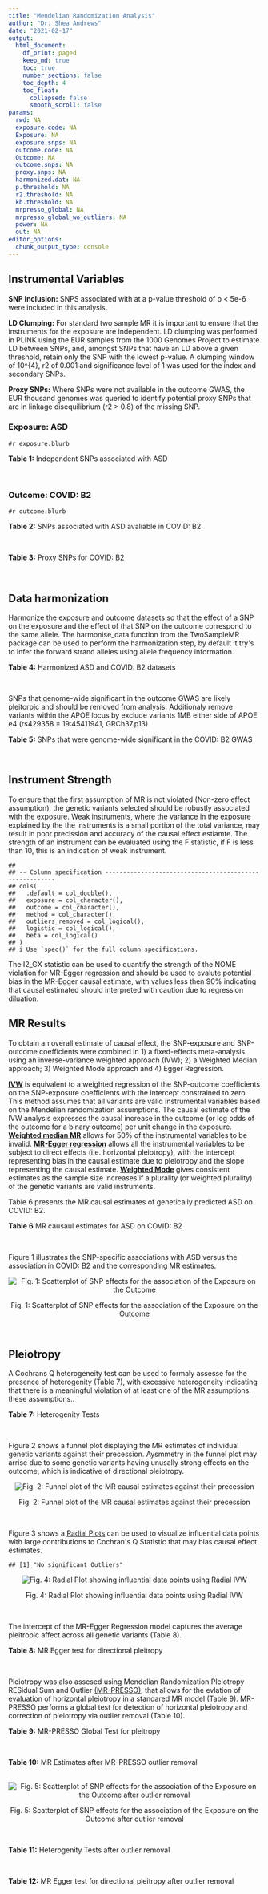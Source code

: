 ```yaml
---
title: "Mendelian Randomization Analysis"
author: "Dr. Shea Andrews"
date: "2021-02-17"
output:
  html_document:
    df_print: paged
    keep_md: true
    toc: true
    number_sections: false
    toc_depth: 4
    toc_float:
      collapsed: false
      smooth_scroll: false
params:
  rwd: NA
  exposure.code: NA
  Exposure: NA
  exposure.snps: NA
  outcome.code: NA
  Outcome: NA
  outcome.snps: NA
  proxy.snps: NA
  harmonized.dat: NA
  p.threshold: NA
  r2.threshold: NA
  kb.threshold: NA
  mrpresso_global: NA
  mrpresso_global_wo_outliers: NA
  power: NA
  out: NA
editor_options:
  chunk_output_type: console
---
```







## Instrumental Variables
**SNP Inclusion:** SNPS associated with at a p-value threshold of p < 5e-6 were included in this analysis.
<br>

**LD Clumping:** For standard two sample MR it is important to ensure that the instruments for the exposure are independent. LD clumping was performed in PLINK using the EUR samples from the 1000 Genomes Project to estimate LD between SNPs, and, amongst SNPs that have an LD above a given threshold, retain only the SNP with the lowest p-value. A clumping window of 10^{4}, r2 of 0.001 and significance level of 1 was used for the index and secondary SNPs.
<br>

**Proxy SNPs:** Where SNPs were not available in the outcome GWAS, the EUR thousand genomes was queried to identify potential proxy SNPs that are in linkage disequilibrium (r2 > 0.8) of the missing SNP.
<br>

### Exposure: ASD
`#r exposure.blurb`
<br>

**Table 1:** Independent SNPs associated with ASD
<div data-pagedtable="false">
  <script data-pagedtable-source type="application/json">
{"columns":[{"label":["SNP"],"name":[1],"type":["chr"],"align":["left"]},{"label":["CHROM"],"name":[2],"type":["dbl"],"align":["right"]},{"label":["POS"],"name":[3],"type":["dbl"],"align":["right"]},{"label":["REF"],"name":[4],"type":["chr"],"align":["left"]},{"label":["ALT"],"name":[5],"type":["chr"],"align":["left"]},{"label":["AF"],"name":[6],"type":["dbl"],"align":["right"]},{"label":["BETA"],"name":[7],"type":["dbl"],"align":["right"]},{"label":["SE"],"name":[8],"type":["dbl"],"align":["right"]},{"label":["Z"],"name":[9],"type":["dbl"],"align":["right"]},{"label":["P"],"name":[10],"type":["dbl"],"align":["right"]},{"label":["N"],"name":[11],"type":["dbl"],"align":["right"]},{"label":["TRAIT"],"name":[12],"type":["chr"],"align":["left"]}],"data":[{"1":"rs2391769","2":"1","3":"96978961","4":"A","5":"G","6":"0.6324010","7":"0.07690260","8":"0.0145","9":"5.303630","10":"1.135e-07","11":"46351","12":"ASD"},{"1":"rs6701243","2":"1","3":"99092784","4":"A","5":"C","6":"0.3929220","7":"-0.07350140","8":"0.0144","9":"-5.104260","10":"3.074e-07","11":"46351","12":"ASD"},{"1":"rs11185408","2":"1","3":"104792257","4":"G","5":"A","6":"0.4822860","7":"-0.06869649","8":"0.0138","9":"-4.978006","10":"6.983e-07","11":"46351","12":"ASD"},{"1":"rs78653484","2":"1","3":"147183927","4":"C","5":"T","6":"0.0359477","7":"-0.17629575","8":"0.0385","9":"-4.579110","10":"4.675e-06","11":"46351","12":"ASD"},{"1":"rs6692705","2":"1","3":"193502609","4":"A","5":"G","6":"0.6593230","7":"-0.06560050","8":"0.0141","9":"-4.652510","10":"3.263e-06","11":"46351","12":"ASD"},{"1":"rs1452075","2":"3","3":"62481063","4":"C","5":"T","6":"0.7060210","7":"0.08070403","8":"0.0155","9":"5.206711","10":"2.069e-07","11":"46351","12":"ASD"},{"1":"rs79940520","2":"3","3":"191838169","4":"A","5":"G","6":"0.1182020","7":"0.09539920","8":"0.0207","9":"4.608660","10":"4.260e-06","11":"46351","12":"ASD"},{"1":"rs4916723","2":"5","3":"87854395","4":"A","5":"C","6":"0.4413690","7":"0.06730500","8":"0.0141","9":"4.773410","10":"1.924e-06","11":"46351","12":"ASD"},{"1":"rs325485","2":"5","3":"103995368","4":"A","5":"G","6":"0.6283640","7":"-0.07280430","8":"0.0143","9":"-5.091210","10":"3.254e-07","11":"46351","12":"ASD"},{"1":"rs9366877","2":"6","3":"11730878","4":"A","5":"G","6":"0.4414970","7":"-0.06849940","8":"0.0139","9":"-4.928020","10":"9.053e-07","11":"46351","12":"ASD"},{"1":"rs16879023","2":"6","3":"16753147","4":"G","5":"A","6":"0.1060110","7":"-0.09579530","8":"0.0201","9":"-4.765935","10":"1.765e-06","11":"46351","12":"ASD"},{"1":"rs12203328","2":"6","3":"23767038","4":"G","5":"C","6":"0.2983990","7":"0.06970329","8":"0.0153","9":"4.555770","10":"4.915e-06","11":"46351","12":"ASD"},{"1":"rs740883","2":"6","3":"29575405","4":"A","5":"T","6":"0.0896552","7":"0.11369500","8":"0.0238","9":"4.777110","10":"1.694e-06","11":"46351","12":"ASD"},{"1":"rs2388334","2":"6","3":"98591622","4":"A","5":"G","6":"0.4640910","7":"0.06770080","8":"0.0138","9":"4.905860","10":"1.004e-06","11":"46351","12":"ASD"},{"1":"rs9389208","2":"6","3":"135035609","4":"C","5":"T","6":"0.3470760","7":"0.06720060","8":"0.0144","9":"4.666708","10":"3.121e-06","11":"46351","12":"ASD"},{"1":"rs7783557","2":"7","3":"71646872","4":"T","5":"C","6":"0.3318790","7":"-0.06700420","8":"0.0146","9":"-4.589330","10":"4.363e-06","11":"46351","12":"ASD"},{"1":"rs111931861","2":"7","3":"104744219","4":"A","5":"G","6":"0.0277457","7":"0.21690100","8":"0.0409","9":"5.303190","10":"1.118e-07","11":"46351","12":"ASD"},{"1":"rs10099100","2":"8","3":"10576775","4":"G","5":"C","6":"0.3289090","7":"0.08430438","8":"0.0147","9":"5.734992","10":"1.065e-08","11":"46351","12":"ASD"},{"1":"rs76397219","2":"8","3":"60390318","4":"A","5":"G","6":"0.0834846","7":"0.14029700","8":"0.0303","9":"4.630270","10":"3.566e-06","11":"46351","12":"ASD"},{"1":"rs10110094","2":"8","3":"131472047","4":"A","5":"G","6":"0.8446670","7":"-0.09069960","8":"0.0191","9":"-4.748670","10":"2.050e-06","11":"46351","12":"ASD"},{"1":"rs11787216","2":"8","3":"142615222","4":"C","5":"T","6":"0.3887470","7":"-0.06920004","8":"0.0147","9":"-4.707485","10":"2.587e-06","11":"46351","12":"ASD"},{"1":"rs28729902","2":"9","3":"76179384","4":"A","5":"G","6":"0.1738970","7":"0.08390350","8":"0.0178","9":"4.713680","10":"2.345e-06","11":"46351","12":"ASD"},{"1":"rs45595836","2":"10","3":"16691399","4":"C","5":"T","6":"0.0818809","7":"0.13899643","8":"0.0272","9":"5.110163","10":"3.131e-07","11":"46351","12":"ASD"},{"1":"rs141319505","2":"10","3":"65421442","4":"A","5":"G","6":"0.0159942","7":"-0.29069800","8":"0.0610","9":"-4.765530","10":"1.876e-06","11":"46351","12":"ASD"},{"1":"rs78827416","2":"10","3":"72749037","4":"G","5":"A","6":"0.0778302","7":"0.13050181","8":"0.0266","9":"4.906083","10":"9.000e-07","11":"46351","12":"ASD"},{"1":"rs4750990","2":"10","3":"130488026","4":"T","5":"C","6":"0.4079520","7":"0.06809680","8":"0.0141","9":"4.829560","10":"1.371e-06","11":"46351","12":"ASD"},{"1":"rs644552","2":"11","3":"102735140","4":"G","5":"A","6":"0.0546279","7":"0.15940258","8":"0.0346","9":"4.607011","10":"4.211e-06","11":"46351","12":"ASD"},{"1":"rs35404050","2":"12","3":"73196902","4":"C","5":"T","6":"0.1863670","7":"0.08430438","8":"0.0176","9":"4.790022","10":"1.606e-06","11":"46351","12":"ASD"},{"1":"rs77691144","2":"13","3":"66970212","4":"T","5":"C","6":"0.0242578","7":"0.20740600","8":"0.0435","9":"4.767940","10":"1.910e-06","11":"46351","12":"ASD"},{"1":"rs112635299","2":"14","3":"94838142","4":"G","5":"T","6":"0.0163517","7":"0.22099725","8":"0.0432","9":"5.115677","10":"3.044e-07","11":"46351","12":"ASD"},{"1":"rs78058104","2":"15","3":"93953737","4":"G","5":"A","6":"0.0265179","7":"0.18789765","8":"0.0397","9":"4.732938","10":"2.221e-06","11":"46351","12":"ASD"},{"1":"rs141455452","2":"17","3":"44019083","4":"T","5":"G","6":"0.0152743","7":"-0.07840440","8":"0.0159","9":"-4.931100","10":"8.939e-07","11":"46351","12":"ASD"},{"1":"rs292441","2":"18","3":"55872558","4":"G","5":"A","6":"0.6543930","7":"-0.07249543","8":"0.0149","9":"-4.865465","10":"1.124e-06","11":"46351","12":"ASD"},{"1":"rs138867053","2":"19","3":"37439641","4":"G","5":"A","6":"0.0321443","7":"0.28629862","8":"0.0540","9":"5.301826","10":"1.168e-07","11":"46351","12":"ASD"},{"1":"rs2224274","2":"20","3":"14760747","4":"C","5":"T","6":"0.5056320","7":"0.07099886","8":"0.0138","9":"5.144845","10":"2.858e-07","11":"46351","12":"ASD"},{"1":"rs910805","2":"20","3":"21248116","4":"G","5":"A","6":"0.7552770","7":"-0.09569625","8":"0.0160","9":"-5.981016","10":"2.041e-09","11":"46351","12":"ASD"},{"1":"rs144911765","2":"21","3":"37255329","4":"T","5":"C","6":"0.0472655","7":"0.19009600","8":"0.0403","9":"4.717010","10":"2.364e-06","11":"46351","12":"ASD"}],"options":{"columns":{"min":{},"max":[10]},"rows":{"min":[10],"max":[10]},"pages":{}}}
  </script>
</div>
<br>

### Outcome: COVID: B2
`#r outcome.blurb`
<br>

**Table 2:** SNPs associated with ASD avaliable in COVID: B2
<div data-pagedtable="false">
  <script data-pagedtable-source type="application/json">
{"columns":[{"label":["SNP"],"name":[1],"type":["chr"],"align":["left"]},{"label":["CHROM"],"name":[2],"type":["dbl"],"align":["right"]},{"label":["POS"],"name":[3],"type":["dbl"],"align":["right"]},{"label":["REF"],"name":[4],"type":["chr"],"align":["left"]},{"label":["ALT"],"name":[5],"type":["chr"],"align":["left"]},{"label":["AF"],"name":[6],"type":["dbl"],"align":["right"]},{"label":["BETA"],"name":[7],"type":["dbl"],"align":["right"]},{"label":["SE"],"name":[8],"type":["dbl"],"align":["right"]},{"label":["Z"],"name":[9],"type":["dbl"],"align":["right"]},{"label":["P"],"name":[10],"type":["dbl"],"align":["right"]},{"label":["N"],"name":[11],"type":["dbl"],"align":["right"]},{"label":["TRAIT"],"name":[12],"type":["chr"],"align":["left"]}],"data":[{"1":"rs2391769","2":"1","3":"96978961","4":"A","5":"G","6":"0.65750","7":"-0.02693000","8":"0.018247","9":"-1.4758590","10":"0.1400","11":"1887658","12":"COVID_B2__EUR"},{"1":"rs6701243","2":"1","3":"99092784","4":"A","5":"C","6":"0.37610","7":"-0.02346600","8":"0.020782","9":"-1.1291502","10":"0.2588","11":"1165435","12":"COVID_B2__EUR"},{"1":"rs11185408","2":"1","3":"104792257","4":"G","5":"A","6":"0.49550","7":"0.01035200","8":"0.019314","9":"0.5359843","10":"0.5920","11":"1603191","12":"COVID_B2__EUR"},{"1":"rs78653484","2":"1","3":"147183927","4":"C","5":"T","6":"0.03869","7":"-0.02631100","8":"0.056599","9":"-0.4648669","10":"0.6420","11":"1877602","12":"COVID_B2__EUR"},{"1":"rs6692705","2":"1","3":"193502609","4":"A","5":"G","6":"0.61290","7":"-0.00313290","8":"0.022734","9":"-0.1378068","10":"0.8904","11":"1175129","12":"COVID_B2__EUR"},{"1":"rs1452075","2":"3","3":"62481063","4":"C","5":"T","6":"0.72390","7":"-0.00550630","8":"0.019410","9":"-0.2836837","10":"0.7767","11":"1887658","12":"COVID_B2__EUR"},{"1":"rs79940520","2":"3","3":"191838169","4":"A","5":"G","6":"0.13980","7":"0.02306600","8":"0.027761","9":"0.8308779","10":"0.4060","11":"1876981","12":"COVID_B2__EUR"},{"1":"rs4916723","2":"5","3":"87854395","4":"A","5":"C","6":"0.42590","7":"-0.01896400","8":"0.020678","9":"-0.9171100","10":"0.3591","11":"1599954","12":"COVID_B2__EUR"},{"1":"rs325485","2":"5","3":"103995368","4":"A","5":"G","6":"0.61990","7":"0.01514900","8":"0.019520","9":"0.7760758","10":"0.4377","11":"1877602","12":"COVID_B2__EUR"},{"1":"rs9366877","2":"6","3":"11730878","4":"A","5":"G","6":"0.43080","7":"0.00088261","8":"0.017551","9":"0.0502883","10":"0.9599","11":"1887658","12":"COVID_B2__EUR"},{"1":"rs16879023","2":"6","3":"16753147","4":"G","5":"A","6":"0.13490","7":"0.03091300","8":"0.027461","9":"1.1257055","10":"0.2603","11":"1877602","12":"COVID_B2__EUR"},{"1":"rs12203328","2":"6","3":"23767038","4":"G","5":"C","6":"0.27520","7":"-0.00157280","8":"0.019685","9":"-0.0798984","10":"0.9363","11":"1613247","12":"COVID_B2__EUR"},{"1":"rs740883","2":"6","3":"29575405","4":"A","5":"T","6":"0.09184","7":"0.03189300","8":"0.027877","9":"1.1440614","10":"0.2526","11":"1887045","12":"COVID_B2__EUR"},{"1":"rs2388334","2":"6","3":"98591622","4":"A","5":"G","6":"0.47630","7":"-0.01662300","8":"0.017909","9":"-0.9281925","10":"0.3533","11":"1885042","12":"COVID_B2__EUR"},{"1":"rs9389208","2":"6","3":"135035609","4":"C","5":"T","6":"0.36400","7":"-0.02644800","8":"0.020570","9":"-1.2857560","10":"0.1985","11":"1874986","12":"COVID_B2__EUR"},{"1":"rs7783557","2":"7","3":"71646872","4":"T","5":"C","6":"0.35420","7":"0.01187200","8":"0.020725","9":"0.5728347","10":"0.5668","11":"1874986","12":"COVID_B2__EUR"},{"1":"rs111931861","2":"7","3":"104744219","4":"A","5":"G","6":"0.03441","7":"-0.02551000","8":"0.059477","9":"-0.4289053","10":"0.6680","11":"1164489","12":"COVID_B2__EUR"},{"1":"rs10099100","2":"8","3":"10576775","4":"G","5":"C","6":"0.33380","7":"-0.02817600","8":"0.018566","9":"-1.5176128","10":"0.1291","11":"1887037","12":"COVID_B2__EUR"},{"1":"rs76397219","2":"8","3":"60390318","4":"A","5":"G","6":"0.07764","7":"-0.01972200","8":"0.039469","9":"-0.4996833","10":"0.6173","11":"1854637","12":"COVID_B2__EUR"},{"1":"rs10110094","2":"8","3":"131472047","4":"A","5":"G","6":"0.84370","7":"0.00756820","8":"0.027041","9":"0.2798787","10":"0.7796","11":"1876981","12":"COVID_B2__EUR"},{"1":"rs11787216","2":"8","3":"142615222","4":"C","5":"T","6":"0.36800","7":"-0.00670150","8":"0.021533","9":"-0.3112200","10":"0.7556","11":"1874365","12":"COVID_B2__EUR"},{"1":"rs28729902","2":"9","3":"76179384","4":"A","5":"G","6":"0.18650","7":"0.02261500","8":"0.024643","9":"0.9177048","10":"0.3588","11":"1860008","12":"COVID_B2__EUR"},{"1":"rs45595836","2":"10","3":"16691399","4":"C","5":"T","6":"0.07100","7":"-0.01347100","8":"0.040111","9":"-0.3358430","10":"0.7370","11":"1854651","12":"COVID_B2__EUR"},{"1":"rs141319505","2":"10","3":"65421442","4":"A","5":"G","6":"0.02527","7":"0.06978900","8":"0.070146","9":"0.9949106","10":"0.3198","11":"1163301","12":"COVID_B2__EUR"},{"1":"rs78827416","2":"10","3":"72749037","4":"G","5":"A","6":"0.08627","7":"0.02287400","8":"0.036720","9":"0.6229303","10":"0.5333","11":"1876981","12":"COVID_B2__EUR"},{"1":"rs4750990","2":"10","3":"130488026","4":"T","5":"C","6":"0.39220","7":"-0.01077800","8":"0.018844","9":"-0.5719592","10":"0.5673","11":"1887037","12":"COVID_B2__EUR"},{"1":"rs644552","2":"11","3":"102735140","4":"G","5":"A","6":"0.05506","7":"0.04728100","8":"0.039036","9":"1.2112153","10":"0.2258","11":"1877602","12":"COVID_B2__EUR"},{"1":"rs35404050","2":"12","3":"73196902","4":"C","5":"T","6":"0.20650","7":"-0.00617700","8":"0.021844","9":"-0.2827779","10":"0.7773","11":"1885042","12":"COVID_B2__EUR"},{"1":"rs77691144","2":"13","3":"66970212","4":"T","5":"C","6":"0.02882","7":"-0.02402600","8":"0.047350","9":"-0.5074129","10":"0.6119","11":"1887045","12":"COVID_B2__EUR"},{"1":"rs112635299","2":"14","3":"94838142","4":"G","5":"T","6":"0.01809","7":"-0.03242000","8":"0.072235","9":"-0.4488129","10":"0.6536","11":"1880628","12":"COVID_B2__EUR"},{"1":"rs78058104","2":"15","3":"93953737","4":"G","5":"A","6":"0.02986","7":"0.01773100","8":"0.050932","9":"0.3481308","10":"0.7277","11":"1887658","12":"COVID_B2__EUR"},{"1":"rs292441","2":"18","3":"55872558","4":"G","5":"A","6":"0.67350","7":"-0.01827100","8":"0.020852","9":"-0.8762229","10":"0.3809","11":"1874040","12":"COVID_B2__EUR"},{"1":"rs138867053","2":"19","3":"37439641","4":"G","5":"A","6":"0.02320","7":"0.08510700","8":"0.068632","9":"1.2400484","10":"0.2150","11":"1641736","12":"COVID_B2__EUR"},{"1":"rs2224274","2":"20","3":"14760747","4":"C","5":"T","6":"0.50460","7":"0.01682000","8":"0.019177","9":"0.8770924","10":"0.3804","11":"1877602","12":"COVID_B2__EUR"},{"1":"rs910805","2":"20","3":"21248116","4":"G","5":"A","6":"0.75160","7":"-0.00226970","8":"0.022348","9":"-0.1015617","10":"0.9191","11":"1204013","12":"COVID_B2__EUR"},{"1":"rs144911765","2":"21","3":"37255329","4":"T","5":"C","6":"0.03968","7":"0.01903700","8":"0.050732","9":"0.3752464","10":"0.7075","11":"1887045","12":"COVID_B2__EUR"},{"1":"rs141455452","2":"NA","3":"NA","4":"NA","5":"NA","6":"NA","7":"NA","8":"NA","9":"NA","10":"NA","11":"NA","12":"NA"}],"options":{"columns":{"min":{},"max":[10]},"rows":{"min":[10],"max":[10]},"pages":{}}}
  </script>
</div>
<br>

**Table 3:** Proxy SNPs for COVID: B2
<div data-pagedtable="false">
  <script data-pagedtable-source type="application/json">
{"columns":[{"label":["proxy.outcome"],"name":[1],"type":["lgl"],"align":["right"]},{"label":["target_snp"],"name":[2],"type":["chr"],"align":["left"]},{"label":["proxy_snp"],"name":[3],"type":["lgl"],"align":["right"]},{"label":["ld.r2"],"name":[4],"type":["lgl"],"align":["right"]},{"label":["Dprime"],"name":[5],"type":["lgl"],"align":["right"]},{"label":["ref.proxy"],"name":[6],"type":["lgl"],"align":["right"]},{"label":["alt.proxy"],"name":[7],"type":["lgl"],"align":["right"]},{"label":["CHROM"],"name":[8],"type":["lgl"],"align":["right"]},{"label":["POS"],"name":[9],"type":["lgl"],"align":["right"]},{"label":["ALT.proxy"],"name":[10],"type":["lgl"],"align":["right"]},{"label":["REF.proxy"],"name":[11],"type":["lgl"],"align":["right"]},{"label":["AF"],"name":[12],"type":["lgl"],"align":["right"]},{"label":["BETA"],"name":[13],"type":["lgl"],"align":["right"]},{"label":["SE"],"name":[14],"type":["lgl"],"align":["right"]},{"label":["P"],"name":[15],"type":["lgl"],"align":["right"]},{"label":["N"],"name":[16],"type":["lgl"],"align":["right"]},{"label":["ref"],"name":[17],"type":["lgl"],"align":["right"]},{"label":["alt"],"name":[18],"type":["lgl"],"align":["right"]},{"label":["ALT"],"name":[19],"type":["lgl"],"align":["right"]},{"label":["REF"],"name":[20],"type":["lgl"],"align":["right"]},{"label":["PHASE"],"name":[21],"type":["lgl"],"align":["right"]}],"data":[{"1":"NA","2":"rs141455452","3":"NA","4":"NA","5":"NA","6":"NA","7":"NA","8":"NA","9":"NA","10":"NA","11":"NA","12":"NA","13":"NA","14":"NA","15":"NA","16":"NA","17":"NA","18":"NA","19":"NA","20":"NA","21":"NA"}],"options":{"columns":{"min":{},"max":[10]},"rows":{"min":[10],"max":[10]},"pages":{}}}
  </script>
</div>
<br>

## Data harmonization
Harmonize the exposure and outcome datasets so that the effect of a SNP on the exposure and the effect of that SNP on the outcome correspond to the same allele. The harmonise_data function from the TwoSampleMR package can be used to perform the harmonization step, by default it try's to infer the forward strand alleles using allele frequency information.
<br>

**Table 4:** Harmonized ASD and COVID: B2 datasets
<div data-pagedtable="false">
  <script data-pagedtable-source type="application/json">
{"columns":[{"label":["SNP"],"name":[1],"type":["chr"],"align":["left"]},{"label":["effect_allele.exposure"],"name":[2],"type":["chr"],"align":["left"]},{"label":["other_allele.exposure"],"name":[3],"type":["chr"],"align":["left"]},{"label":["effect_allele.outcome"],"name":[4],"type":["chr"],"align":["left"]},{"label":["other_allele.outcome"],"name":[5],"type":["chr"],"align":["left"]},{"label":["beta.exposure"],"name":[6],"type":["dbl"],"align":["right"]},{"label":["beta.outcome"],"name":[7],"type":["dbl"],"align":["right"]},{"label":["eaf.exposure"],"name":[8],"type":["dbl"],"align":["right"]},{"label":["eaf.outcome"],"name":[9],"type":["dbl"],"align":["right"]},{"label":["remove"],"name":[10],"type":["lgl"],"align":["right"]},{"label":["palindromic"],"name":[11],"type":["lgl"],"align":["right"]},{"label":["ambiguous"],"name":[12],"type":["lgl"],"align":["right"]},{"label":["id.outcome"],"name":[13],"type":["chr"],"align":["left"]},{"label":["chr.outcome"],"name":[14],"type":["dbl"],"align":["right"]},{"label":["pos.outcome"],"name":[15],"type":["dbl"],"align":["right"]},{"label":["se.outcome"],"name":[16],"type":["dbl"],"align":["right"]},{"label":["z.outcome"],"name":[17],"type":["dbl"],"align":["right"]},{"label":["pval.outcome"],"name":[18],"type":["dbl"],"align":["right"]},{"label":["samplesize.outcome"],"name":[19],"type":["dbl"],"align":["right"]},{"label":["outcome"],"name":[20],"type":["chr"],"align":["left"]},{"label":["mr_keep.outcome"],"name":[21],"type":["lgl"],"align":["right"]},{"label":["pval_origin.outcome"],"name":[22],"type":["chr"],"align":["left"]},{"label":["chr.exposure"],"name":[23],"type":["dbl"],"align":["right"]},{"label":["pos.exposure"],"name":[24],"type":["dbl"],"align":["right"]},{"label":["se.exposure"],"name":[25],"type":["dbl"],"align":["right"]},{"label":["z.exposure"],"name":[26],"type":["dbl"],"align":["right"]},{"label":["pval.exposure"],"name":[27],"type":["dbl"],"align":["right"]},{"label":["samplesize.exposure"],"name":[28],"type":["dbl"],"align":["right"]},{"label":["exposure"],"name":[29],"type":["chr"],"align":["left"]},{"label":["mr_keep.exposure"],"name":[30],"type":["lgl"],"align":["right"]},{"label":["pval_origin.exposure"],"name":[31],"type":["chr"],"align":["left"]},{"label":["id.exposure"],"name":[32],"type":["chr"],"align":["left"]},{"label":["action"],"name":[33],"type":["dbl"],"align":["right"]},{"label":["mr_keep"],"name":[34],"type":["lgl"],"align":["right"]},{"label":["pt"],"name":[35],"type":["dbl"],"align":["right"]},{"label":["pleitropy_keep"],"name":[36],"type":["lgl"],"align":["right"]},{"label":["mrpresso_RSSobs"],"name":[37],"type":["lgl"],"align":["right"]},{"label":["mrpresso_pval"],"name":[38],"type":["lgl"],"align":["right"]},{"label":["mrpresso_keep"],"name":[39],"type":["lgl"],"align":["right"]}],"data":[{"1":"rs10099100","2":"C","3":"G","4":"C","5":"G","6":"0.08430438","7":"-0.02817600","8":"0.3289090","9":"0.33380","10":"FALSE","11":"TRUE","12":"FALSE","13":"HrRs36","14":"8","15":"10576775","16":"0.018566","17":"-1.5176128","18":"0.1291","19":"1887037","20":"covidhgi2020B2v5alleur","21":"TRUE","22":"reported","23":"8","24":"10576775","25":"0.0147","26":"5.734992","27":"1.065e-08","28":"46351","29":"Grove2019asd","30":"TRUE","31":"reported","32":"BwI9qp","33":"2","34":"TRUE","35":"5e-06","36":"TRUE","37":"NA","38":"NA","39":"TRUE"},{"1":"rs10110094","2":"G","3":"A","4":"G","5":"A","6":"-0.09069960","7":"0.00756820","8":"0.8446670","9":"0.84370","10":"FALSE","11":"FALSE","12":"FALSE","13":"HrRs36","14":"8","15":"131472047","16":"0.027041","17":"0.2798787","18":"0.7796","19":"1876981","20":"covidhgi2020B2v5alleur","21":"TRUE","22":"reported","23":"8","24":"131472047","25":"0.0191","26":"-4.748670","27":"2.050e-06","28":"46351","29":"Grove2019asd","30":"TRUE","31":"reported","32":"BwI9qp","33":"2","34":"TRUE","35":"5e-06","36":"TRUE","37":"NA","38":"NA","39":"TRUE"},{"1":"rs11185408","2":"A","3":"G","4":"A","5":"G","6":"-0.06869649","7":"0.01035200","8":"0.4822860","9":"0.49550","10":"FALSE","11":"FALSE","12":"FALSE","13":"HrRs36","14":"1","15":"104792257","16":"0.019314","17":"0.5359843","18":"0.5920","19":"1603191","20":"covidhgi2020B2v5alleur","21":"TRUE","22":"reported","23":"1","24":"104792257","25":"0.0138","26":"-4.978006","27":"6.983e-07","28":"46351","29":"Grove2019asd","30":"TRUE","31":"reported","32":"BwI9qp","33":"2","34":"TRUE","35":"5e-06","36":"TRUE","37":"NA","38":"NA","39":"TRUE"},{"1":"rs111931861","2":"G","3":"A","4":"G","5":"A","6":"0.21690100","7":"-0.02551000","8":"0.0277457","9":"0.03441","10":"FALSE","11":"FALSE","12":"FALSE","13":"HrRs36","14":"7","15":"104744219","16":"0.059477","17":"-0.4289053","18":"0.6680","19":"1164489","20":"covidhgi2020B2v5alleur","21":"TRUE","22":"reported","23":"7","24":"104744219","25":"0.0409","26":"5.303190","27":"1.118e-07","28":"46351","29":"Grove2019asd","30":"TRUE","31":"reported","32":"BwI9qp","33":"2","34":"TRUE","35":"5e-06","36":"TRUE","37":"NA","38":"NA","39":"TRUE"},{"1":"rs112635299","2":"T","3":"G","4":"T","5":"G","6":"0.22099725","7":"-0.03242000","8":"0.0163517","9":"0.01809","10":"FALSE","11":"FALSE","12":"FALSE","13":"HrRs36","14":"14","15":"94838142","16":"0.072235","17":"-0.4488129","18":"0.6536","19":"1880628","20":"covidhgi2020B2v5alleur","21":"TRUE","22":"reported","23":"14","24":"94838142","25":"0.0432","26":"5.115677","27":"3.044e-07","28":"46351","29":"Grove2019asd","30":"TRUE","31":"reported","32":"BwI9qp","33":"2","34":"TRUE","35":"5e-06","36":"TRUE","37":"NA","38":"NA","39":"TRUE"},{"1":"rs11787216","2":"T","3":"C","4":"T","5":"C","6":"-0.06920004","7":"-0.00670150","8":"0.3887470","9":"0.36800","10":"FALSE","11":"FALSE","12":"FALSE","13":"HrRs36","14":"8","15":"142615222","16":"0.021533","17":"-0.3112200","18":"0.7556","19":"1874365","20":"covidhgi2020B2v5alleur","21":"TRUE","22":"reported","23":"8","24":"142615222","25":"0.0147","26":"-4.707485","27":"2.587e-06","28":"46351","29":"Grove2019asd","30":"TRUE","31":"reported","32":"BwI9qp","33":"2","34":"TRUE","35":"5e-06","36":"TRUE","37":"NA","38":"NA","39":"TRUE"},{"1":"rs12203328","2":"C","3":"G","4":"C","5":"G","6":"0.06970329","7":"-0.00157280","8":"0.2983990","9":"0.27520","10":"FALSE","11":"TRUE","12":"FALSE","13":"HrRs36","14":"6","15":"23767038","16":"0.019685","17":"-0.0798984","18":"0.9363","19":"1613247","20":"covidhgi2020B2v5alleur","21":"TRUE","22":"reported","23":"6","24":"23767038","25":"0.0153","26":"4.555770","27":"4.915e-06","28":"46351","29":"Grove2019asd","30":"TRUE","31":"reported","32":"BwI9qp","33":"2","34":"TRUE","35":"5e-06","36":"TRUE","37":"NA","38":"NA","39":"TRUE"},{"1":"rs138867053","2":"A","3":"G","4":"A","5":"G","6":"0.28629862","7":"0.08510700","8":"0.0321443","9":"0.02320","10":"FALSE","11":"FALSE","12":"FALSE","13":"HrRs36","14":"19","15":"37439641","16":"0.068632","17":"1.2400484","18":"0.2150","19":"1641736","20":"covidhgi2020B2v5alleur","21":"TRUE","22":"reported","23":"19","24":"37439641","25":"0.0540","26":"5.301826","27":"1.168e-07","28":"46351","29":"Grove2019asd","30":"TRUE","31":"reported","32":"BwI9qp","33":"2","34":"TRUE","35":"5e-06","36":"TRUE","37":"NA","38":"NA","39":"TRUE"},{"1":"rs141319505","2":"G","3":"A","4":"G","5":"A","6":"-0.29069800","7":"0.06978900","8":"0.0159942","9":"0.02527","10":"FALSE","11":"FALSE","12":"FALSE","13":"HrRs36","14":"10","15":"65421442","16":"0.070146","17":"0.9949106","18":"0.3198","19":"1163301","20":"covidhgi2020B2v5alleur","21":"TRUE","22":"reported","23":"10","24":"65421442","25":"0.0610","26":"-4.765530","27":"1.876e-06","28":"46351","29":"Grove2019asd","30":"TRUE","31":"reported","32":"BwI9qp","33":"2","34":"TRUE","35":"5e-06","36":"TRUE","37":"NA","38":"NA","39":"TRUE"},{"1":"rs144911765","2":"C","3":"T","4":"C","5":"T","6":"0.19009600","7":"0.01903700","8":"0.0472655","9":"0.03968","10":"FALSE","11":"FALSE","12":"FALSE","13":"HrRs36","14":"21","15":"37255329","16":"0.050732","17":"0.3752464","18":"0.7075","19":"1887045","20":"covidhgi2020B2v5alleur","21":"TRUE","22":"reported","23":"21","24":"37255329","25":"0.0403","26":"4.717010","27":"2.364e-06","28":"46351","29":"Grove2019asd","30":"TRUE","31":"reported","32":"BwI9qp","33":"2","34":"TRUE","35":"5e-06","36":"TRUE","37":"NA","38":"NA","39":"TRUE"},{"1":"rs1452075","2":"T","3":"C","4":"T","5":"C","6":"0.08070403","7":"-0.00550630","8":"0.7060210","9":"0.72390","10":"FALSE","11":"FALSE","12":"FALSE","13":"HrRs36","14":"3","15":"62481063","16":"0.019410","17":"-0.2836837","18":"0.7767","19":"1887658","20":"covidhgi2020B2v5alleur","21":"TRUE","22":"reported","23":"3","24":"62481063","25":"0.0155","26":"5.206711","27":"2.069e-07","28":"46351","29":"Grove2019asd","30":"TRUE","31":"reported","32":"BwI9qp","33":"2","34":"TRUE","35":"5e-06","36":"TRUE","37":"NA","38":"NA","39":"TRUE"},{"1":"rs16879023","2":"A","3":"G","4":"A","5":"G","6":"-0.09579530","7":"0.03091300","8":"0.1060110","9":"0.13490","10":"FALSE","11":"FALSE","12":"FALSE","13":"HrRs36","14":"6","15":"16753147","16":"0.027461","17":"1.1257055","18":"0.2603","19":"1877602","20":"covidhgi2020B2v5alleur","21":"TRUE","22":"reported","23":"6","24":"16753147","25":"0.0201","26":"-4.765935","27":"1.765e-06","28":"46351","29":"Grove2019asd","30":"TRUE","31":"reported","32":"BwI9qp","33":"2","34":"TRUE","35":"5e-06","36":"TRUE","37":"NA","38":"NA","39":"TRUE"},{"1":"rs2224274","2":"T","3":"C","4":"T","5":"C","6":"0.07099886","7":"0.01682000","8":"0.5056320","9":"0.50460","10":"FALSE","11":"FALSE","12":"FALSE","13":"HrRs36","14":"20","15":"14760747","16":"0.019177","17":"0.8770924","18":"0.3804","19":"1877602","20":"covidhgi2020B2v5alleur","21":"TRUE","22":"reported","23":"20","24":"14760747","25":"0.0138","26":"5.144845","27":"2.858e-07","28":"46351","29":"Grove2019asd","30":"TRUE","31":"reported","32":"BwI9qp","33":"2","34":"TRUE","35":"5e-06","36":"TRUE","37":"NA","38":"NA","39":"TRUE"},{"1":"rs2388334","2":"G","3":"A","4":"G","5":"A","6":"0.06770080","7":"-0.01662300","8":"0.4640910","9":"0.47630","10":"FALSE","11":"FALSE","12":"FALSE","13":"HrRs36","14":"6","15":"98591622","16":"0.017909","17":"-0.9281925","18":"0.3533","19":"1885042","20":"covidhgi2020B2v5alleur","21":"TRUE","22":"reported","23":"6","24":"98591622","25":"0.0138","26":"4.905860","27":"1.004e-06","28":"46351","29":"Grove2019asd","30":"TRUE","31":"reported","32":"BwI9qp","33":"2","34":"TRUE","35":"5e-06","36":"TRUE","37":"NA","38":"NA","39":"TRUE"},{"1":"rs2391769","2":"G","3":"A","4":"G","5":"A","6":"0.07690260","7":"-0.02693000","8":"0.6324010","9":"0.65750","10":"FALSE","11":"FALSE","12":"FALSE","13":"HrRs36","14":"1","15":"96978961","16":"0.018247","17":"-1.4758590","18":"0.1400","19":"1887658","20":"covidhgi2020B2v5alleur","21":"TRUE","22":"reported","23":"1","24":"96978961","25":"0.0145","26":"5.303630","27":"1.135e-07","28":"46351","29":"Grove2019asd","30":"TRUE","31":"reported","32":"BwI9qp","33":"2","34":"TRUE","35":"5e-06","36":"TRUE","37":"NA","38":"NA","39":"TRUE"},{"1":"rs28729902","2":"G","3":"A","4":"G","5":"A","6":"0.08390350","7":"0.02261500","8":"0.1738970","9":"0.18650","10":"FALSE","11":"FALSE","12":"FALSE","13":"HrRs36","14":"9","15":"76179384","16":"0.024643","17":"0.9177048","18":"0.3588","19":"1860008","20":"covidhgi2020B2v5alleur","21":"TRUE","22":"reported","23":"9","24":"76179384","25":"0.0178","26":"4.713680","27":"2.345e-06","28":"46351","29":"Grove2019asd","30":"TRUE","31":"reported","32":"BwI9qp","33":"2","34":"TRUE","35":"5e-06","36":"TRUE","37":"NA","38":"NA","39":"TRUE"},{"1":"rs292441","2":"A","3":"G","4":"A","5":"G","6":"-0.07249543","7":"-0.01827100","8":"0.6543930","9":"0.67350","10":"FALSE","11":"FALSE","12":"FALSE","13":"HrRs36","14":"18","15":"55872558","16":"0.020852","17":"-0.8762229","18":"0.3809","19":"1874040","20":"covidhgi2020B2v5alleur","21":"TRUE","22":"reported","23":"18","24":"55872558","25":"0.0149","26":"-4.865465","27":"1.124e-06","28":"46351","29":"Grove2019asd","30":"TRUE","31":"reported","32":"BwI9qp","33":"2","34":"TRUE","35":"5e-06","36":"TRUE","37":"NA","38":"NA","39":"TRUE"},{"1":"rs325485","2":"G","3":"A","4":"G","5":"A","6":"-0.07280430","7":"0.01514900","8":"0.6283640","9":"0.61990","10":"FALSE","11":"FALSE","12":"FALSE","13":"HrRs36","14":"5","15":"103995368","16":"0.019520","17":"0.7760758","18":"0.4377","19":"1877602","20":"covidhgi2020B2v5alleur","21":"TRUE","22":"reported","23":"5","24":"103995368","25":"0.0143","26":"-5.091210","27":"3.254e-07","28":"46351","29":"Grove2019asd","30":"TRUE","31":"reported","32":"BwI9qp","33":"2","34":"TRUE","35":"5e-06","36":"TRUE","37":"NA","38":"NA","39":"TRUE"},{"1":"rs35404050","2":"T","3":"C","4":"T","5":"C","6":"0.08430438","7":"-0.00617700","8":"0.1863670","9":"0.20650","10":"FALSE","11":"FALSE","12":"FALSE","13":"HrRs36","14":"12","15":"73196902","16":"0.021844","17":"-0.2827779","18":"0.7773","19":"1885042","20":"covidhgi2020B2v5alleur","21":"TRUE","22":"reported","23":"12","24":"73196902","25":"0.0176","26":"4.790022","27":"1.606e-06","28":"46351","29":"Grove2019asd","30":"TRUE","31":"reported","32":"BwI9qp","33":"2","34":"TRUE","35":"5e-06","36":"TRUE","37":"NA","38":"NA","39":"TRUE"},{"1":"rs45595836","2":"T","3":"C","4":"T","5":"C","6":"0.13899643","7":"-0.01347100","8":"0.0818809","9":"0.07100","10":"FALSE","11":"FALSE","12":"FALSE","13":"HrRs36","14":"10","15":"16691399","16":"0.040111","17":"-0.3358430","18":"0.7370","19":"1854651","20":"covidhgi2020B2v5alleur","21":"TRUE","22":"reported","23":"10","24":"16691399","25":"0.0272","26":"5.110163","27":"3.131e-07","28":"46351","29":"Grove2019asd","30":"TRUE","31":"reported","32":"BwI9qp","33":"2","34":"TRUE","35":"5e-06","36":"TRUE","37":"NA","38":"NA","39":"TRUE"},{"1":"rs4750990","2":"C","3":"T","4":"C","5":"T","6":"0.06809680","7":"-0.01077800","8":"0.4079520","9":"0.39220","10":"FALSE","11":"FALSE","12":"FALSE","13":"HrRs36","14":"10","15":"130488026","16":"0.018844","17":"-0.5719592","18":"0.5673","19":"1887037","20":"covidhgi2020B2v5alleur","21":"TRUE","22":"reported","23":"10","24":"130488026","25":"0.0141","26":"4.829560","27":"1.371e-06","28":"46351","29":"Grove2019asd","30":"TRUE","31":"reported","32":"BwI9qp","33":"2","34":"TRUE","35":"5e-06","36":"TRUE","37":"NA","38":"NA","39":"TRUE"},{"1":"rs4916723","2":"C","3":"A","4":"C","5":"A","6":"0.06730500","7":"-0.01896400","8":"0.4413690","9":"0.42590","10":"FALSE","11":"FALSE","12":"FALSE","13":"HrRs36","14":"5","15":"87854395","16":"0.020678","17":"-0.9171100","18":"0.3591","19":"1599954","20":"covidhgi2020B2v5alleur","21":"TRUE","22":"reported","23":"5","24":"87854395","25":"0.0141","26":"4.773410","27":"1.924e-06","28":"46351","29":"Grove2019asd","30":"TRUE","31":"reported","32":"BwI9qp","33":"2","34":"TRUE","35":"5e-06","36":"TRUE","37":"NA","38":"NA","39":"TRUE"},{"1":"rs644552","2":"A","3":"G","4":"A","5":"G","6":"0.15940258","7":"0.04728100","8":"0.0546279","9":"0.05506","10":"FALSE","11":"FALSE","12":"FALSE","13":"HrRs36","14":"11","15":"102735140","16":"0.039036","17":"1.2112153","18":"0.2258","19":"1877602","20":"covidhgi2020B2v5alleur","21":"TRUE","22":"reported","23":"11","24":"102735140","25":"0.0346","26":"4.607011","27":"4.211e-06","28":"46351","29":"Grove2019asd","30":"TRUE","31":"reported","32":"BwI9qp","33":"2","34":"TRUE","35":"5e-06","36":"TRUE","37":"NA","38":"NA","39":"TRUE"},{"1":"rs6692705","2":"G","3":"A","4":"G","5":"A","6":"-0.06560050","7":"-0.00313290","8":"0.6593230","9":"0.61290","10":"FALSE","11":"FALSE","12":"FALSE","13":"HrRs36","14":"1","15":"193502609","16":"0.022734","17":"-0.1378068","18":"0.8904","19":"1175129","20":"covidhgi2020B2v5alleur","21":"TRUE","22":"reported","23":"1","24":"193502609","25":"0.0141","26":"-4.652510","27":"3.263e-06","28":"46351","29":"Grove2019asd","30":"TRUE","31":"reported","32":"BwI9qp","33":"2","34":"TRUE","35":"5e-06","36":"TRUE","37":"NA","38":"NA","39":"TRUE"},{"1":"rs6701243","2":"C","3":"A","4":"C","5":"A","6":"-0.07350140","7":"-0.02346600","8":"0.3929220","9":"0.37610","10":"FALSE","11":"FALSE","12":"FALSE","13":"HrRs36","14":"1","15":"99092784","16":"0.020782","17":"-1.1291502","18":"0.2588","19":"1165435","20":"covidhgi2020B2v5alleur","21":"TRUE","22":"reported","23":"1","24":"99092784","25":"0.0144","26":"-5.104260","27":"3.074e-07","28":"46351","29":"Grove2019asd","30":"TRUE","31":"reported","32":"BwI9qp","33":"2","34":"TRUE","35":"5e-06","36":"TRUE","37":"NA","38":"NA","39":"TRUE"},{"1":"rs740883","2":"T","3":"A","4":"T","5":"A","6":"0.11369500","7":"0.03189300","8":"0.0896552","9":"0.09184","10":"FALSE","11":"TRUE","12":"FALSE","13":"HrRs36","14":"6","15":"29575405","16":"0.027877","17":"1.1440614","18":"0.2526","19":"1887045","20":"covidhgi2020B2v5alleur","21":"TRUE","22":"reported","23":"6","24":"29575405","25":"0.0238","26":"4.777110","27":"1.694e-06","28":"46351","29":"Grove2019asd","30":"TRUE","31":"reported","32":"BwI9qp","33":"2","34":"TRUE","35":"5e-06","36":"TRUE","37":"NA","38":"NA","39":"TRUE"},{"1":"rs76397219","2":"G","3":"A","4":"G","5":"A","6":"0.14029700","7":"-0.01972200","8":"0.0834846","9":"0.07764","10":"FALSE","11":"FALSE","12":"FALSE","13":"HrRs36","14":"8","15":"60390318","16":"0.039469","17":"-0.4996833","18":"0.6173","19":"1854637","20":"covidhgi2020B2v5alleur","21":"TRUE","22":"reported","23":"8","24":"60390318","25":"0.0303","26":"4.630270","27":"3.566e-06","28":"46351","29":"Grove2019asd","30":"TRUE","31":"reported","32":"BwI9qp","33":"2","34":"TRUE","35":"5e-06","36":"TRUE","37":"NA","38":"NA","39":"TRUE"},{"1":"rs77691144","2":"C","3":"T","4":"C","5":"T","6":"0.20740600","7":"-0.02402600","8":"0.0242578","9":"0.02882","10":"FALSE","11":"FALSE","12":"FALSE","13":"HrRs36","14":"13","15":"66970212","16":"0.047350","17":"-0.5074129","18":"0.6119","19":"1887045","20":"covidhgi2020B2v5alleur","21":"TRUE","22":"reported","23":"13","24":"66970212","25":"0.0435","26":"4.767940","27":"1.910e-06","28":"46351","29":"Grove2019asd","30":"TRUE","31":"reported","32":"BwI9qp","33":"2","34":"TRUE","35":"5e-06","36":"TRUE","37":"NA","38":"NA","39":"TRUE"},{"1":"rs7783557","2":"C","3":"T","4":"C","5":"T","6":"-0.06700420","7":"0.01187200","8":"0.3318790","9":"0.35420","10":"FALSE","11":"FALSE","12":"FALSE","13":"HrRs36","14":"7","15":"71646872","16":"0.020725","17":"0.5728347","18":"0.5668","19":"1874986","20":"covidhgi2020B2v5alleur","21":"TRUE","22":"reported","23":"7","24":"71646872","25":"0.0146","26":"-4.589330","27":"4.363e-06","28":"46351","29":"Grove2019asd","30":"TRUE","31":"reported","32":"BwI9qp","33":"2","34":"TRUE","35":"5e-06","36":"TRUE","37":"NA","38":"NA","39":"TRUE"},{"1":"rs78058104","2":"A","3":"G","4":"A","5":"G","6":"0.18789765","7":"0.01773100","8":"0.0265179","9":"0.02986","10":"FALSE","11":"FALSE","12":"FALSE","13":"HrRs36","14":"15","15":"93953737","16":"0.050932","17":"0.3481308","18":"0.7277","19":"1887658","20":"covidhgi2020B2v5alleur","21":"TRUE","22":"reported","23":"15","24":"93953737","25":"0.0397","26":"4.732938","27":"2.221e-06","28":"46351","29":"Grove2019asd","30":"TRUE","31":"reported","32":"BwI9qp","33":"2","34":"TRUE","35":"5e-06","36":"TRUE","37":"NA","38":"NA","39":"TRUE"},{"1":"rs78653484","2":"T","3":"C","4":"T","5":"C","6":"-0.17629575","7":"-0.02631100","8":"0.0359477","9":"0.03869","10":"FALSE","11":"FALSE","12":"FALSE","13":"HrRs36","14":"1","15":"147183927","16":"0.056599","17":"-0.4648669","18":"0.6420","19":"1877602","20":"covidhgi2020B2v5alleur","21":"TRUE","22":"reported","23":"1","24":"147183927","25":"0.0385","26":"-4.579110","27":"4.675e-06","28":"46351","29":"Grove2019asd","30":"TRUE","31":"reported","32":"BwI9qp","33":"2","34":"TRUE","35":"5e-06","36":"TRUE","37":"NA","38":"NA","39":"TRUE"},{"1":"rs78827416","2":"A","3":"G","4":"A","5":"G","6":"0.13050181","7":"0.02287400","8":"0.0778302","9":"0.08627","10":"FALSE","11":"FALSE","12":"FALSE","13":"HrRs36","14":"10","15":"72749037","16":"0.036720","17":"0.6229303","18":"0.5333","19":"1876981","20":"covidhgi2020B2v5alleur","21":"TRUE","22":"reported","23":"10","24":"72749037","25":"0.0266","26":"4.906083","27":"9.000e-07","28":"46351","29":"Grove2019asd","30":"TRUE","31":"reported","32":"BwI9qp","33":"2","34":"TRUE","35":"5e-06","36":"TRUE","37":"NA","38":"NA","39":"TRUE"},{"1":"rs79940520","2":"G","3":"A","4":"G","5":"A","6":"0.09539920","7":"0.02306600","8":"0.1182020","9":"0.13980","10":"FALSE","11":"FALSE","12":"FALSE","13":"HrRs36","14":"3","15":"191838169","16":"0.027761","17":"0.8308779","18":"0.4060","19":"1876981","20":"covidhgi2020B2v5alleur","21":"TRUE","22":"reported","23":"3","24":"191838169","25":"0.0207","26":"4.608660","27":"4.260e-06","28":"46351","29":"Grove2019asd","30":"TRUE","31":"reported","32":"BwI9qp","33":"2","34":"TRUE","35":"5e-06","36":"TRUE","37":"NA","38":"NA","39":"TRUE"},{"1":"rs910805","2":"A","3":"G","4":"A","5":"G","6":"-0.09569625","7":"-0.00226970","8":"0.7552770","9":"0.75160","10":"FALSE","11":"FALSE","12":"FALSE","13":"HrRs36","14":"20","15":"21248116","16":"0.022348","17":"-0.1015617","18":"0.9191","19":"1204013","20":"covidhgi2020B2v5alleur","21":"TRUE","22":"reported","23":"20","24":"21248116","25":"0.0160","26":"-5.981016","27":"2.041e-09","28":"46351","29":"Grove2019asd","30":"TRUE","31":"reported","32":"BwI9qp","33":"2","34":"TRUE","35":"5e-06","36":"TRUE","37":"NA","38":"NA","39":"TRUE"},{"1":"rs9366877","2":"G","3":"A","4":"G","5":"A","6":"-0.06849940","7":"0.00088261","8":"0.4414970","9":"0.43080","10":"FALSE","11":"FALSE","12":"FALSE","13":"HrRs36","14":"6","15":"11730878","16":"0.017551","17":"0.0502883","18":"0.9599","19":"1887658","20":"covidhgi2020B2v5alleur","21":"TRUE","22":"reported","23":"6","24":"11730878","25":"0.0139","26":"-4.928020","27":"9.053e-07","28":"46351","29":"Grove2019asd","30":"TRUE","31":"reported","32":"BwI9qp","33":"2","34":"TRUE","35":"5e-06","36":"TRUE","37":"NA","38":"NA","39":"TRUE"},{"1":"rs9389208","2":"T","3":"C","4":"T","5":"C","6":"0.06720060","7":"-0.02644800","8":"0.3470760","9":"0.36400","10":"FALSE","11":"FALSE","12":"FALSE","13":"HrRs36","14":"6","15":"135035609","16":"0.020570","17":"-1.2857560","18":"0.1985","19":"1874986","20":"covidhgi2020B2v5alleur","21":"TRUE","22":"reported","23":"6","24":"135035609","25":"0.0144","26":"4.666708","27":"3.121e-06","28":"46351","29":"Grove2019asd","30":"TRUE","31":"reported","32":"BwI9qp","33":"2","34":"TRUE","35":"5e-06","36":"TRUE","37":"NA","38":"NA","39":"TRUE"}],"options":{"columns":{"min":{},"max":[10]},"rows":{"min":[10],"max":[10]},"pages":{}}}
  </script>
</div>
<br>

SNPs that genome-wide significant in the outcome GWAS are likely pleitorpic and should be removed from analysis. Additionaly remove variants within the APOE locus by exclude variants 1MB either side of APOE e4 (rs429358 = 19:45411941, GRCh37.p13)
<br>


**Table 5:** SNPs that were genome-wide significant in the COVID: B2 GWAS
<div data-pagedtable="false">
  <script data-pagedtable-source type="application/json">
{"columns":[{"label":["SNP"],"name":[1],"type":["chr"],"align":["left"]},{"label":["chr.outcome"],"name":[2],"type":["dbl"],"align":["right"]},{"label":["pos.outcome"],"name":[3],"type":["dbl"],"align":["right"]},{"label":["pval.exposure"],"name":[4],"type":["dbl"],"align":["right"]},{"label":["pval.outcome"],"name":[5],"type":["dbl"],"align":["right"]}],"data":[],"options":{"columns":{"min":{},"max":[10]},"rows":{"min":[10],"max":[10]},"pages":{}}}
  </script>
</div>
<br>


## Instrument Strength
To ensure that the first assumption of MR is not violated (Non-zero effect assumption), the genetic variants selected should be robustly associated with the exposure. Weak instruments, where the variance in the exposure explained by the the instruments is a small portion of the total variance, may result in poor precission and accuracy of the causal effect estiamte. The strength of an instrument can be evaluated using the F statistic, if F is less than 10, this is an indication of weak instrument.


```
## 
## -- Column specification --------------------------------------------------------
## cols(
##   .default = col_double(),
##   exposure = col_character(),
##   outcome = col_character(),
##   method = col_character(),
##   outliers_removed = col_logical(),
##   logistic = col_logical(),
##   beta = col_logical()
## )
## i Use `spec()` for the full column specifications.
```

<div data-pagedtable="false">
  <script data-pagedtable-source type="application/json">
{"columns":[{"label":["outliers_removed"],"name":[1],"type":["lgl"],"align":["right"]},{"label":["pve.exposure"],"name":[2],"type":["dbl"],"align":["right"]},{"label":["F"],"name":[3],"type":["dbl"],"align":["right"]},{"label":["Alpha"],"name":[4],"type":["dbl"],"align":["right"]},{"label":["NCP"],"name":[5],"type":["dbl"],"align":["right"]},{"label":["Power"],"name":[6],"type":["dbl"],"align":["right"]}],"data":[{"1":"FALSE","2":"0.0188057","3":"24.65723","4":"0.05","5":"0.7846043","6":"0.1435853"}],"options":{"columns":{"min":{},"max":[10]},"rows":{"min":[10],"max":[10]},"pages":{}}}
  </script>
</div>

The I2_GX statistic can be used to quantify the strength of the NOME violation for MR-Egger regression and should be used to evalute potential bias in the MR-Egger causal estimate, with values less then 90% indicating that causal estimated should interpreted with caution due to regression diluation.

<div data-pagedtable="false">
  <script data-pagedtable-source type="application/json">
{"columns":[{"label":["outliers_removed"],"name":[1],"type":["lgl"],"align":["right"]},{"label":["Isq_gx"],"name":[2],"type":["dbl"],"align":["right"]}],"data":[{"1":"FALSE","2":"0"},{"1":"TRUE","2":"NA"}],"options":{"columns":{"min":{},"max":[10]},"rows":{"min":[10],"max":[10]},"pages":{}}}
  </script>
</div>


## MR Results
To obtain an overall estimate of causal effect, the SNP-exposure and SNP-outcome coefficients were combined in 1) a fixed-effects meta-analysis using an inverse-variance weighted approach (IVW); 2) a Weighted Median approach; 3) Weighted Mode approach and 4) Egger Regression.


[**IVW**](https://doi.org/10.1002/gepi.21758) is equivalent to a weighted regression of the SNP-outcome coefficients on the SNP-exposure coefficients with the intercept constrained to zero. This method assumes that all variants are valid instrumental variables based on the Mendelian randomization assumptions. The causal estimate of the IVW analysis expresses the causal increase in the outcome (or log odds of the outcome for a binary outcome) per unit change in the exposure. [**Weighted median MR**](https://doi.org/10.1002/gepi.21965) allows for 50% of the instrumental variables to be invalid. [**MR-Egger regression**](https://doi.org/10.1093/ije/dyw220) allows all the instrumental variables to be subject to direct effects (i.e. horizontal pleiotropy), with the intercept representing bias in the causal estimate due to pleiotropy and the slope representing the causal estimate. [**Weighted Mode**](https://doi.org/10.1093/ije/dyx102) gives consistent estimates as the sample size increases if a plurality (or weighted plurality) of the genetic variants are valid instruments.
<br>



Table 6 presents the MR causal estimates of genetically predicted ASD on COVID: B2.
<br>

**Table 6** MR causaul estimates for ASD on COVID: B2
<div data-pagedtable="false">
  <script data-pagedtable-source type="application/json">
{"columns":[{"label":["id.exposure"],"name":[1],"type":["chr"],"align":["left"]},{"label":["id.outcome"],"name":[2],"type":["chr"],"align":["left"]},{"label":["outcome"],"name":[3],"type":["chr"],"align":["left"]},{"label":["exposure"],"name":[4],"type":["chr"],"align":["left"]},{"label":["method"],"name":[5],"type":["chr"],"align":["left"]},{"label":["nsnp"],"name":[6],"type":["int"],"align":["right"]},{"label":["b"],"name":[7],"type":["dbl"],"align":["right"]},{"label":["se"],"name":[8],"type":["dbl"],"align":["right"]},{"label":["pval"],"name":[9],"type":["dbl"],"align":["right"]}],"data":[{"1":"BwI9qp","2":"HrRs36","3":"covidhgi2020B2v5alleur","4":"Grove2019asd","5":"Inverse variance weighted (fixed effects)","6":"36","7":"-0.02676661","8":"0.04515527","9":"0.5533362"},{"1":"BwI9qp","2":"HrRs36","3":"covidhgi2020B2v5alleur","4":"Grove2019asd","5":"Weighted median","6":"36","7":"-0.07094895","8":"0.06017578","9":"0.2383869"},{"1":"BwI9qp","2":"HrRs36","3":"covidhgi2020B2v5alleur","4":"Grove2019asd","5":"Weighted mode","6":"36","7":"-0.11812767","8":"0.13667819","9":"0.3933212"},{"1":"BwI9qp","2":"HrRs36","3":"covidhgi2020B2v5alleur","4":"Grove2019asd","5":"MR Egger","6":"36","7":"0.09652588","8":"0.12584897","9":"0.4483763"}],"options":{"columns":{"min":{},"max":[10]},"rows":{"min":[10],"max":[10]},"pages":{}}}
  </script>
</div>
<br>

Figure 1 illustrates the SNP-specific associations with ASD versus the association in COVID: B2 and the corresponding MR estimates.
<br>

<div class="figure" style="text-align: center">
<img src="/sc/arion/projects/LOAD/shea/Projects/MRcovid/results/MRcovideur/Grove2019asd/covidhgi2020B2v5alleur/Grove2019asd_5e-6_covidhgi2020B2v5alleur_MR_Analaysis_files/figure-html/scatter_plot-1.png" alt="Fig. 1: Scatterplot of SNP effects for the association of the Exposure on the Outcome"  />
<p class="caption">Fig. 1: Scatterplot of SNP effects for the association of the Exposure on the Outcome</p>
</div>
<br>


## Pleiotropy
A Cochrans Q heterogeneity test can be used to formaly assesse for the presence of heterogenity (Table 7), with excessive heterogeneity indicating that there is a meaningful violation of at least one of the MR assumptions.
these assumptions..
<br>

**Table 7:** Heterogenity Tests
<div data-pagedtable="false">
  <script data-pagedtable-source type="application/json">
{"columns":[{"label":["id.exposure"],"name":[1],"type":["chr"],"align":["left"]},{"label":["id.outcome"],"name":[2],"type":["chr"],"align":["left"]},{"label":["outcome"],"name":[3],"type":["chr"],"align":["left"]},{"label":["exposure"],"name":[4],"type":["chr"],"align":["left"]},{"label":["method"],"name":[5],"type":["chr"],"align":["left"]},{"label":["Q"],"name":[6],"type":["dbl"],"align":["right"]},{"label":["Q_df"],"name":[7],"type":["dbl"],"align":["right"]},{"label":["Q_pval"],"name":[8],"type":["dbl"],"align":["right"]}],"data":[{"1":"BwI9qp","2":"HrRs36","3":"covidhgi2020B2v5alleur","4":"Grove2019asd","5":"MR Egger","6":"21.08959","7":"34","8":"0.9590919"},{"1":"BwI9qp","2":"HrRs36","3":"covidhgi2020B2v5alleur","4":"Grove2019asd","5":"Inverse variance weighted","6":"22.19119","7":"35","8":"0.9544096"}],"options":{"columns":{"min":{},"max":[10]},"rows":{"min":[10],"max":[10]},"pages":{}}}
  </script>
</div>
<br>

Figure 2 shows a funnel plot displaying the MR estimates of individual genetic variants against their precession. Aysmmetry in the funnel plot may arrise due to some genetic variants having unusally strong effects on the outcome, which is indicative of directional pleiotropy.
<br>

<div class="figure" style="text-align: center">
<img src="/sc/arion/projects/LOAD/shea/Projects/MRcovid/results/MRcovideur/Grove2019asd/covidhgi2020B2v5alleur/Grove2019asd_5e-6_covidhgi2020B2v5alleur_MR_Analaysis_files/figure-html/funnel_plot-1.png" alt="Fig. 2: Funnel plot of the MR causal estimates against their precession"  />
<p class="caption">Fig. 2: Funnel plot of the MR causal estimates against their precession</p>
</div>
<br>

Figure 3 shows a [Radial Plots](https://github.com/WSpiller/RadialMR) can be used to visualize influential data points with large contributions to Cochran's Q Statistic that may bias causal effect estimates.




```
## [1] "No significant Outliers"
```

<div class="figure" style="text-align: center">
<img src="/sc/arion/projects/LOAD/shea/Projects/MRcovid/results/MRcovideur/Grove2019asd/covidhgi2020B2v5alleur/Grove2019asd_5e-6_covidhgi2020B2v5alleur_MR_Analaysis_files/figure-html/Radial_Plot-1.png" alt="Fig. 4: Radial Plot showing influential data points using Radial IVW"  />
<p class="caption">Fig. 4: Radial Plot showing influential data points using Radial IVW</p>
</div>
<br>

The intercept of the MR-Egger Regression model captures the average pleitropic affect across all genetic variants (Table 8).
<br>

**Table 8:** MR Egger test for directional pleitropy
<div data-pagedtable="false">
  <script data-pagedtable-source type="application/json">
{"columns":[{"label":["id.exposure"],"name":[1],"type":["chr"],"align":["left"]},{"label":["id.outcome"],"name":[2],"type":["chr"],"align":["left"]},{"label":["outcome"],"name":[3],"type":["chr"],"align":["left"]},{"label":["exposure"],"name":[4],"type":["chr"],"align":["left"]},{"label":["egger_intercept"],"name":[5],"type":["dbl"],"align":["right"]},{"label":["se"],"name":[6],"type":["dbl"],"align":["right"]},{"label":["pval"],"name":[7],"type":["dbl"],"align":["right"]}],"data":[{"1":"BwI9qp","2":"HrRs36","3":"covidhgi2020B2v5alleur","4":"Grove2019asd","5":"-0.01192344","6":"0.01136026","7":"0.3013172"}],"options":{"columns":{"min":{},"max":[10]},"rows":{"min":[10],"max":[10]},"pages":{}}}
  </script>
</div>
<br>

Pleiotropy was also assesed using Mendelian Randomization Pleiotropy RESidual Sum and Outlier [(MR-PRESSO)](https://doi.org/10.1038/s41588-018-0099-7), that allows for the evlation of evaluation of horizontal pleiotropy in a standared MR model (Table 9). MR-PRESSO performs a global test for detection of horizontal pleiotropy and correction of pleiotropy via outlier removal (Table 10).
<br>

**Table 9:** MR-PRESSO Global Test for pleitropy
<div data-pagedtable="false">
  <script data-pagedtable-source type="application/json">
{"columns":[{"label":["id.exposure"],"name":[1],"type":["chr"],"align":["left"]},{"label":["id.outcome"],"name":[2],"type":["chr"],"align":["left"]},{"label":["outcome"],"name":[3],"type":["chr"],"align":["left"]},{"label":["exposure"],"name":[4],"type":["chr"],"align":["left"]},{"label":["pt"],"name":[5],"type":["dbl"],"align":["right"]},{"label":["outliers_removed"],"name":[6],"type":["lgl"],"align":["right"]},{"label":["n_outliers"],"name":[7],"type":["dbl"],"align":["right"]},{"label":["RSSobs"],"name":[8],"type":["dbl"],"align":["right"]},{"label":["pval"],"name":[9],"type":["dbl"],"align":["right"]}],"data":[{"1":"BwI9qp","2":"HrRs36","3":"covidhgi2020B2v5alleur","4":"Grove2019asd","5":"5e-06","6":"FALSE","7":"0","8":"23.58718","9":"0.9524"}],"options":{"columns":{"min":{},"max":[10]},"rows":{"min":[10],"max":[10]},"pages":{}}}
  </script>
</div>
<br>


**Table 10:** MR Estimates after MR-PRESSO outlier removal
<div data-pagedtable="false">
  <script data-pagedtable-source type="application/json">
{"columns":[{"label":["id.exposure"],"name":[1],"type":["chr"],"align":["left"]},{"label":["id.outcome"],"name":[2],"type":["chr"],"align":["left"]},{"label":["outcome"],"name":[3],"type":["chr"],"align":["left"]},{"label":["exposure"],"name":[4],"type":["chr"],"align":["left"]},{"label":["method"],"name":[5],"type":["chr"],"align":["left"]},{"label":["nsnp"],"name":[6],"type":["lgl"],"align":["right"]},{"label":["b"],"name":[7],"type":["lgl"],"align":["right"]},{"label":["se"],"name":[8],"type":["lgl"],"align":["right"]},{"label":["pval"],"name":[9],"type":["lgl"],"align":["right"]}],"data":[{"1":"BwI9qp","2":"HrRs36","3":"covidhgi2020B2v5alleur","4":"Grove2019asd","5":"mrpresso","6":"NA","7":"NA","8":"NA","9":"NA"}],"options":{"columns":{"min":{},"max":[10]},"rows":{"min":[10],"max":[10]},"pages":{}}}
  </script>
</div>
<br>

<div class="figure" style="text-align: center">
<img src="/sc/arion/projects/LOAD/shea/Projects/MRcovid/results/MRcovideur/Grove2019asd/covidhgi2020B2v5alleur/Grove2019asd_5e-6_covidhgi2020B2v5alleur_MR_Analaysis_files/figure-html/scatter_plot_outlier-1.png" alt="Fig. 5: Scatterplot of SNP effects for the association of the Exposure on the Outcome after outlier removal"  />
<p class="caption">Fig. 5: Scatterplot of SNP effects for the association of the Exposure on the Outcome after outlier removal</p>
</div>
<br>

**Table 11:** Heterogenity Tests after outlier removal
<div data-pagedtable="false">
  <script data-pagedtable-source type="application/json">
{"columns":[{"label":["id.exposure"],"name":[1],"type":["chr"],"align":["left"]},{"label":["id.outcome"],"name":[2],"type":["chr"],"align":["left"]},{"label":["outcome"],"name":[3],"type":["chr"],"align":["left"]},{"label":["exposure"],"name":[4],"type":["chr"],"align":["left"]},{"label":["method"],"name":[5],"type":["chr"],"align":["left"]},{"label":["Q"],"name":[6],"type":["lgl"],"align":["right"]},{"label":["Q_df"],"name":[7],"type":["lgl"],"align":["right"]},{"label":["Q_pval"],"name":[8],"type":["lgl"],"align":["right"]}],"data":[{"1":"BwI9qp","2":"HrRs36","3":"covidhgi2020B2v5alleur","4":"Grove2019asd","5":"mrpresso","6":"NA","7":"NA","8":"NA"}],"options":{"columns":{"min":{},"max":[10]},"rows":{"min":[10],"max":[10]},"pages":{}}}
  </script>
</div>
<br>

**Table 12:** MR Egger test for directional pleitropy after outlier removal
<div data-pagedtable="false">
  <script data-pagedtable-source type="application/json">
{"columns":[{"label":["id.exposure"],"name":[1],"type":["chr"],"align":["left"]},{"label":["id.outcome"],"name":[2],"type":["chr"],"align":["left"]},{"label":["outcome"],"name":[3],"type":["chr"],"align":["left"]},{"label":["exposure"],"name":[4],"type":["chr"],"align":["left"]},{"label":["method"],"name":[5],"type":["chr"],"align":["left"]},{"label":["egger_intercept"],"name":[6],"type":["lgl"],"align":["right"]},{"label":["se"],"name":[7],"type":["lgl"],"align":["right"]},{"label":["pval"],"name":[8],"type":["lgl"],"align":["right"]}],"data":[{"1":"BwI9qp","2":"HrRs36","3":"covidhgi2020B2v5alleur","4":"Grove2019asd","5":"mrpresso","6":"NA","7":"NA","8":"NA"}],"options":{"columns":{"min":{},"max":[10]},"rows":{"min":[10],"max":[10]},"pages":{}}}
  </script>
</div>
<br>
